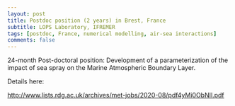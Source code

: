 ```yaml
---
layout: post
title: Postdoc position (2 years) in Brest, France
subtitle: LOPS Laboratory, IFREMER
tags: [postdoc, France, numerical modelling, air-sea interactions]
comments: false
---
```

24-month Post-doctoral position: Development of a parameterization of the impact of sea spray on the Marine Atmospheric Boundary Layer.

Details here:

http://www.lists.rdg.ac.uk/archives/met-jobs/2020-08/pdf4yMi0ObNIl.pdf
